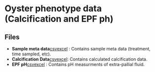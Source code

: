 # Oyster phenotype data (Calcification and EPF ph)

## Files

* **Sample meta data**[csv](https://github.com/epigeneticstoocean/AE17_Cvirginica_MolecularResponse/blob/master/data/Phenotype/AE17_metadata_ExperimentalExposureSamples_Simple.csv)[excel](https://github.com/epigeneticstoocean/AE17_Cvirginica_MolecularResponse/blob/master/data/Phenotype/AE17_metadata_ExperimentalExposureSamples_Simple.xlsx) : Contains sample meta data (treatment, time sampled, etc).
* **Calcification Data**[csv](https://github.com/epigeneticstoocean/AE17_Cvirginica_MolecularResponse/blob/master/data/Phenotype/AE17_CalcificationInfo_ExperimentalExposureSamples_Simple.csv)[excel](https://github.com/epigeneticstoocean/AE17_Cvirginica_MolecularResponse/blob/master/data/Phenotype/AE17_CalcificationInfo_ExperimentalExposureSamples_Simple.xlsx): Contains calculated calcification data.
* **EPF pH**[csv](https://github.com/epigeneticstoocean/AE17_Cvirginica_MolecularResponse/blob/master/data/Phenotype/AE17_EPFpHData_ExperimentalExposureSamples_Simple.csv)[excel](https://github.com/epigeneticstoocean/AE17_Cvirginica_MolecularResponse/blob/master/data/Phenotype/AE17_EPFpHData_ExperimentalExposureSamples_Simple.xlsx) : Contains pH measurments of extra-pallial fluid.
